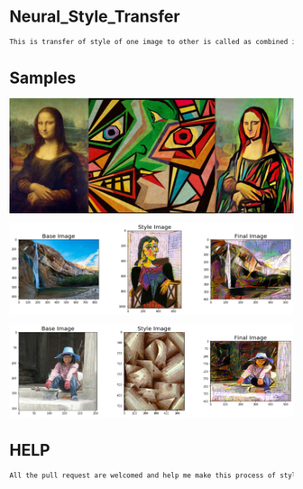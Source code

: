 # Neural_Style_Transfer
```bash
This is transfer of style of one image to other is called as combined image.
``` 
# Samples
 
![](https://github.com/bansal-dhruv/Neural_Style_Transfer/blob/master/Sample/1.png)


![](https://github.com/bansal-dhruv/Neural_Style_Transfer/blob/master/Sample/2.png)
    

![](https://github.com/bansal-dhruv/Neural_Style_Transfer/blob/master/Sample/3.png)

# HELP

```bash 
All the pull request are welcomed and help me make this process of style transfers fast.
```

